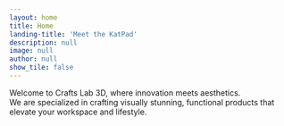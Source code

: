 ```yaml
---
layout: home
title: Home
landing-title: 'Meet the KatPad'
description: null
image: null
author: null
show_tile: false
---
```


Welcome to Crafts Lab 3D, where innovation meets aesthetics.
<br>
We are specialized in crafting visually stunning, functional products that elevate your workspace and lifestyle.

<!-- Combining cutting-edge 3D printing technology with refined design, we offer a range of customizable, high-quality items that blend form and function seamlessly.
Whether you're looking for unique, personalized accessories or tailored 3D printing services, our expert team is dedicated to bringing your creative ideas to life with precision and style. -->

